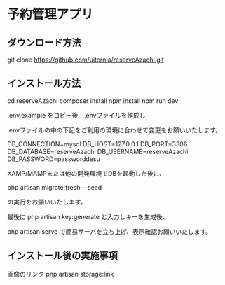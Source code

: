 # 予約管理アプリ
## ダウンロード方法

git clone https://github.com/uiternia/reserveAzachi.git

## インストール方法

cd reserveAzachi
composer install
npm install
npm run dev

.env.example をコピー後　.envファイルを作成し

.envファイルの中の下記をご利用の環境に合わせて変更をお願いいたします。

DB_CONNECTION=mysql
DB_HOST=127.0.0.1
DB_PORT=3306
DB_DATABASE=reserveAzachi
DB_USERNAME=reserveAzachi
DB_PASSWORD=passworddesu

XAMP/MAMPまたは他の開発環境でDBを起動した後に、

php artisan migrate:fresh --seed

の実行をお願いいたします。

最後に
php artisan key:generate
と入力しキーを生成後、

php artisan serve
で簡易サーバを立ち上げ、表示確認お願いいたします。

## インストール後の実施事項

画像のリンク
php artisan storage:link


